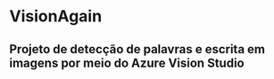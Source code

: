 # VisionAgain
## Projeto de detecção de palavras e escrita em imagens por meio do Azure Vision Studio

